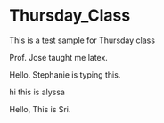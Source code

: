 # Thursday_Class
This is a test sample for Thursday class

Prof. Jose taught me latex. 

Hello. Stephanie is typing this. 

hi this is alyssa


Hello, This is Sri.

